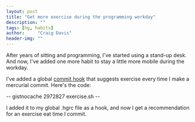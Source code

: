 ```yaml
---
layout: post
title: "Get more exercise during the programming workday"
description: ""
tags: [hg, habits]
author:     "Craig Davis"
header-img: ""
---
```


After years of sitting and programming, I've started using a stand-up desk.
And now, I've added one more habit to stay a little more mobile during the
workday.

I've added a global [commit hook][hook] that suggests exercise every time I make
a mercurial commit. Here's the code:

-- gistnocache 2972827 exercise.sh --

I added it to my global .hgrc file as a hook, and now I get a recommendation
for an exercise eat time I commit.

[hook]: http://hgbook.red-bean.com/read/handling-repository-events-with-hooks.html
